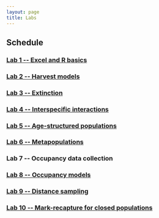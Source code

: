 ```yaml
---
layout: page
title: Labs
---
```


## Schedule

### [Lab 1 -- Excel and R basics](intro/Excel-R-Basics.md)

### [Lab 2 -- Harvest models](harvest/harvest.md)

### [Lab 3 -- Extinction](extinction/extinction.md)

### [Lab 4 -- Interspecific interactions](interspecific/interspecific.md)

### [Lab 5 -- Age-structured populations](age/age.md)

### [Lab 6 -- Metapopulations](metapop/metapop.md)

### Lab 7 -- Occupancy data collection

### [Lab 8 -- Occupancy models](occupancy-modeling/occupancy.md)

### [Lab 9 -- Distance sampling](distance/distance.md)

### [Lab 10 -- Mark-recapture for closed populations](cap-recapI/cap-recapI.md)



